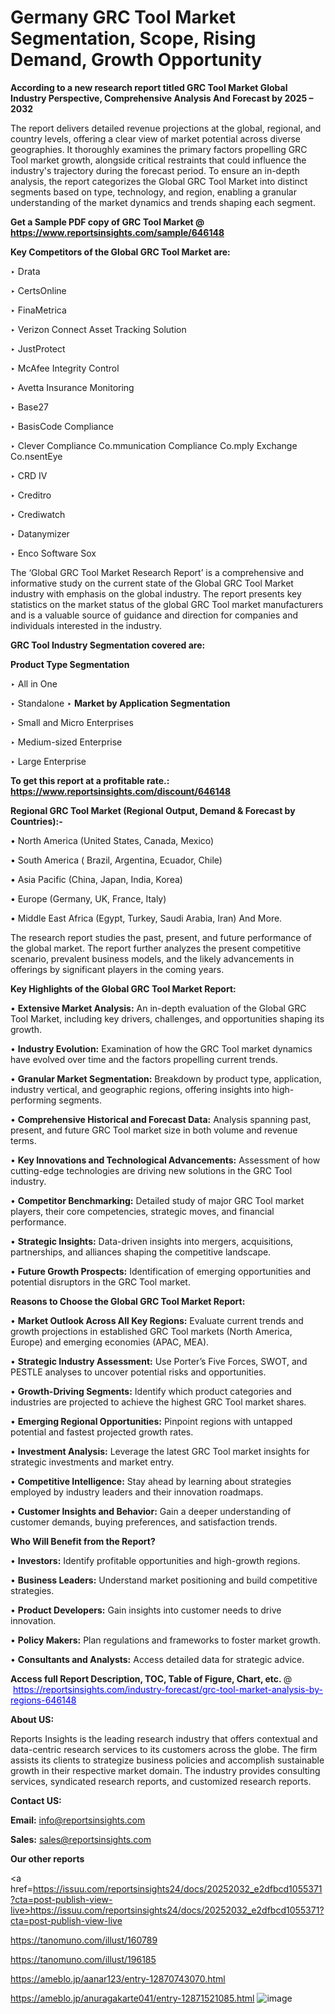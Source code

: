 # Germany GRC Tool Market Segmentation, Scope, Rising Demand, Growth Opportunity 

<strong>According to a new research report titled GRC Tool Market Global Industry Perspective, Comprehensive Analysis And Forecast by 2025 – 2032</strong>

The report delivers detailed revenue projections at the global, regional, and country levels, offering a clear view of market potential across diverse geographies. It thoroughly examines the primary factors propelling GRC Tool market growth, alongside critical restraints that could influence the industry's trajectory during the forecast period. To ensure an in-depth analysis, the report categorizes the Global GRC Tool Market into distinct segments based on type, technology, and region, enabling a granular understanding of the market dynamics and trends shaping each segment.

<strong>Get a Sample PDF copy of GRC Tool Market </strong><strong>@<a href=https://www.reportsinsights.com/sample/646148 style=color:#0000ff;> https://www.reportsinsights.com/sample/646148</a></strong></font>

<strong>Key Competitors of the Global GRC Tool Market are:</strong>

‣ Drata

‣ CertsOnline

‣ FinaMetrica

‣ Verizon Connect Asset Tracking Solution

‣ JustProtect

‣ McAfee Integrity Control

‣ Avetta Insurance Monitoring

‣ Base27

‣ BasisCode Compliance

‣ Clever Compliance
 Co.mmunication Compliance
 Co.mply Exchange
 Co.nsentEye

‣ CRD IV

‣ Creditro

‣ Crediwatch

‣ Datanymizer

‣ Enco Software Sox

The ‘Global GRC Tool Market Research Report’ is a comprehensive and informative study on the current state of the Global GRC Tool Market industry with emphasis on the global industry. The report presents key statistics on the market status of the global GRC Tool market manufacturers and is a valuable source of guidance and direction for companies and individuals interested in the industry.

<strong>GRC Tool Industry Segmentation covered are:</strong>

<strong>Product Type Segmentation</strong>

‣ All in One

‣ Standalone
‣ 
<strong>Market by Application Segmentation</strong>

‣ Small and Micro Enterprises

‣ Medium-sized Enterprise

‣ Large Enterprise

<strong>To get this report at a profitable rate.: <a href=https://www.reportsinsights.com/discount/646148 style=color:#0000ff;>https://www.reportsinsights.com/discount/646148</a></strong></font>

<strong>Regional GRC Tool Market (Regional Output, Demand &amp; Forecast by Countries):-</strong>

• North America (United States, Canada, Mexico)

• South America ( Brazil, Argentina, Ecuador, Chile)

• Asia Pacific (China, Japan, India, Korea)

• Europe (Germany, UK, France, Italy)

• Middle East Africa (Egypt, Turkey, Saudi Arabia, Iran) And More.

The research report studies the past, present, and future performance of the global market. The report further analyzes the present competitive scenario, prevalent business models, and the likely advancements in offerings by significant players in the coming years.

<strong>Key Highlights of the Global GRC Tool Market Report:</strong>

• <strong>Extensive Market Analysis:</strong> An in-depth evaluation of the Global GRC Tool Market, including key drivers, challenges, and opportunities shaping its growth.

• <strong>Industry Evolution:</strong> Examination of how the GRC Tool market dynamics have evolved over time and the factors propelling current trends.

• <strong>Granular Market Segmentation:</strong> Breakdown by product type, application, industry vertical, and geographic regions, offering insights into high-performing segments.

• <strong>Comprehensive Historical and Forecast Data:</strong> Analysis spanning past, present, and future GRC Tool market size in both volume and revenue terms.

• <strong>Key Innovations and Technological Advancements:</strong> Assessment of how cutting-edge technologies are driving new solutions in the GRC Tool industry.

• <strong>Competitor Benchmarking:</strong> Detailed study of major GRC Tool market players, their core competencies, strategic moves, and financial performance.

• <strong>Strategic Insights:</strong> Data-driven insights into mergers, acquisitions, partnerships, and alliances shaping the competitive landscape.

• <strong>Future Growth Prospects:</strong> Identification of emerging opportunities and potential disruptors in the GRC Tool market.

<strong>Reasons to Choose the Global GRC Tool Market Report:</strong>

• <strong>Market Outlook Across All Key Regions:</strong> Evaluate current trends and growth projections in established GRC Tool markets (North America, Europe) and emerging economies (APAC, MEA).

• <strong>Strategic Industry Assessment:</strong> Use Porter’s Five Forces, SWOT, and PESTLE analyses to uncover potential risks and opportunities.

• <strong>Growth-Driving Segments:</strong> Identify which product categories and industries are projected to achieve the highest GRC Tool market shares.

• <strong>Emerging Regional Opportunities:</strong> Pinpoint regions with untapped potential and fastest projected growth rates.

• <strong>Investment Analysis:</strong> Leverage the latest GRC Tool market insights for strategic investments and market entry.

• <strong>Competitive Intelligence:</strong> Stay ahead by learning about strategies employed by industry leaders and their innovation roadmaps.

• <strong>Customer Insights and Behavior:</strong> Gain a deeper understanding of customer demands, buying preferences, and satisfaction trends.

<strong>Who Will Benefit from the Report?</strong>

• <strong>Investors:</strong> Identify profitable opportunities and high-growth regions.

• <strong>Business Leaders:</strong> Understand market positioning and build competitive strategies.

• <strong>Product Developers:</strong> Gain insights into customer needs to drive innovation.

• <strong>Policy Makers:</strong> Plan regulations and frameworks to foster market growth.

• <strong>Consultants and Analysts:</strong> Access detailed data for strategic advice.
</ul>
<strong>Access full Report Description, TOC, Table of Figure, Chart, etc. </strong>@  <a href=https://reportsinsights.com/industry-forecast/grc-tool-market-analysis-by-regions-646148 style=color:#0000ff;>https://reportsinsights.com/industry-forecast/grc-tool-market-analysis-by-regions-646148</a></font>

<strong><strong>About US</strong>:</strong>

Reports Insights is the leading research industry that offers contextual and data-centric research services to its customers across the globe. The firm assists its clients to strategize business policies and accomplish sustainable growth in their respective market domain. The industry provides consulting services, syndicated research reports, and customized research reports.

<strong>Contact US:</strong>

<p class=""""><b>Email:</b> <a href=mailto:info@reportsinsights.com>info@reportsinsights.com</a></p>
<p class=""""><b>Sales:</b> <a href=mailto:sales@reportsinsights.com>sales@reportsinsights.com</a></p>

<strong>Our other reports</strong>

<a href=https://issuu.com/reportsinsights24/docs/20252032_e2dfbcd1055371?cta=post-publish-view-live>https://issuu.com/reportsinsights24/docs/20252032_e2dfbcd1055371?cta=post-publish-view-live</a>

<a href=https://tanomuno.com/illust/160789>https://tanomuno.com/illust/160789</a>

<a href=https://tanomuno.com/illust/196185>https://tanomuno.com/illust/196185</a>

<a href=https://ameblo.jp/aanar123/entry-12870743070.html>https://ameblo.jp/aanar123/entry-12870743070.html</a>

<a href=https://ameblo.jp/anuragakarte041/entry-12871521085.html>https://ameblo.jp/anuragakarte041/entry-12871521085.html</a>
![image](https://github.com/user-attachments/assets/4f9c5bde-1bb2-495e-b4df-656798f0c456)
